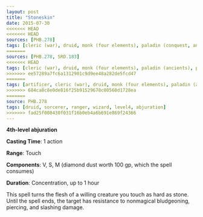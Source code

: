 ```yaml
---
layout: post
title: "Stoneskin"
date: 2015-07-30
<<<<<<< HEAD
<<<<<<< HEAD
sources: [PHB.278]
tags: [cleric (war), druid, monk (four elements), paladin (conquest, ancients), sorcerer, ranger, wizard, level4, abjuration]
=======
sources: [PHB.278, SRD.183]
<<<<<<< HEAD
tags: [cleric (war), druid, monk (four elements), paladin (ancients), paladin (conquest), paladin (redemption), sorcerer, ranger, wizard, level4, abjuration]
>>>>>>> ee57289a7fc6a1312901c9d9ee48a282de5fcd47
=======
tags: [artificer, cleric (war), druid, monk (four elements), paladin (ancients), paladin (conquest), paladin (redemption), sorcerer, ranger, wizard, level4, abjuration]
>>>>>>> 684ca8c8e0de816f25b91529678c80560d1728ea
=======
source: PHB.278
tags: [druid, sorcerer, ranger, wizard, level4, abjuration]
>>>>>>> fad25f008430f031f16b0eb4a6b691e869f24366
---
```


**4th-level abjuration**

**Casting Time**: 1 action

**Range**: Touch

**Components**: V, S, M (diamond dust worth 100 gp, which the spell consumes)

**Duration**: Concentration, up to 1 hour

This spell turns the flesh of a willing creature you touch as hard as stone. Until the spell ends, the target has resistance to nonmagical bludgeoning, piercing, and slashing damage.
